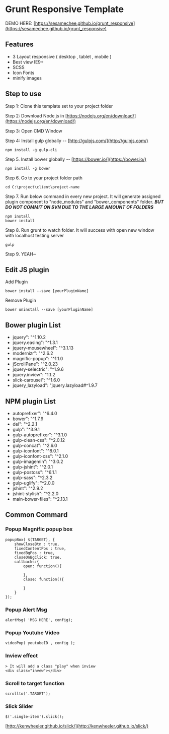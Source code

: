 # Grunt Responsive Template
DEMO HERE: [https://sesamechee.github.io/grunt_responsive](https://sesamechee.github.io/grunt_responsive)

## Features
- 3 Layout responsive ( desktop , tablet , mobile )
- Best view IE9+
- SCSS
- Icon Fonts
- minify images

## Step to use
Step 1: Clone this template set to your project folder

Step 2: Download Node.js in [https://nodejs.org/en/download/](https://nodejs.org/en/download/)

Step 3: Open CMD Window

Step 4: Install gulp globally -- [http://gulpjs.com/](http://gulpjs.com/)
```
npm install -g gulp-cli
```
Step 5. Install bower globally -- [https://bower.io/](https://bower.io/)
```
npm install -g bower
```
Step 6. Go to your project folder path
```
cd C:\project\client\project-name
```
Step 7. Run below command in every new project. It will generate assigned plugin component to "node_modules" and "bower_components" folder.
**_BUT DO NOT COMMIT ON SVN DUE TO THE LARGE AMOUNT OF FOLDERS_**
```
npm install
bower install
```
Step 8. Run grunt to watch folder. It will success with open new window with localhost testing server
```
gulp
```
Step 9. YEAH~

## Edit JS plugin
Add Plugin
```
bower install --save [yourPluginName]
```
Remove Plugin
```
bower uninstall --save [yourPluginName]
```

## Bower plugin List
- jquery": "^1.10.2
- jquery.easing": "^1.3.1
- jquery-mousewheel": "^3.1.13
- modernizr": "^2.6.2
- magnific-popup": "^1.1.0
- jScrollPane": "^2.0.23
- jquery-selectric": "^1.9.6
- jquery.inview": "1.1.2
- slick-carousel": "^1.6.0
- jquery_lazyload": "jquery.lazyload#^1.9.7

## NPM plugin List
- autoprefixer": "^6.4.0
- bower": "^1.7.9
- del": "^2.2.1
- gulp": "^3.9.1
- gulp-autoprefixer": "^3.1.0
- gulp-clean-css": "^2.0.12
- gulp-concat": "^2.6.0
- gulp-iconfont": "^8.0.1
- gulp-iconfont-css": "^2.1.0
- gulp-imagemin": "^3.0.2
- gulp-jshint": "^2.0.1
- gulp-postcss": "^6.1.1
- gulp-sass": "^2.3.2
- gulp-uglify": "^2.0.0
- jshint": "^2.9.2
- jshint-stylish": "^2.2.0
- main-bower-files": "^2.13.1

## Common Commard
### Popup Magnific popup box
```
popupBox( $(TARGET), {
	showCloseBtn : true,
	fixedContentPos : true,
	fixedBgPos : true,
	closeOnBgClick: true,
	callbacks:{
		open: function(){

		},
		close: function(){
		
		}
	}
});
```
### Popup Alert Msg
```
alertMsg( 'MSG HERE', config);
```
### Popup Youtube Video
```
videoPop( youtubeID , config );
```
### Inview effect
```
> It will add a class "play" when inview
<div class="invew"></div>
```
### Scroll to target function
```
scrollto('.TARGET');
```

### Slick Slider
```
$('.single-item').slick();
```

[http://kenwheeler.github.io/slick/](http://kenwheeler.github.io/slick/)